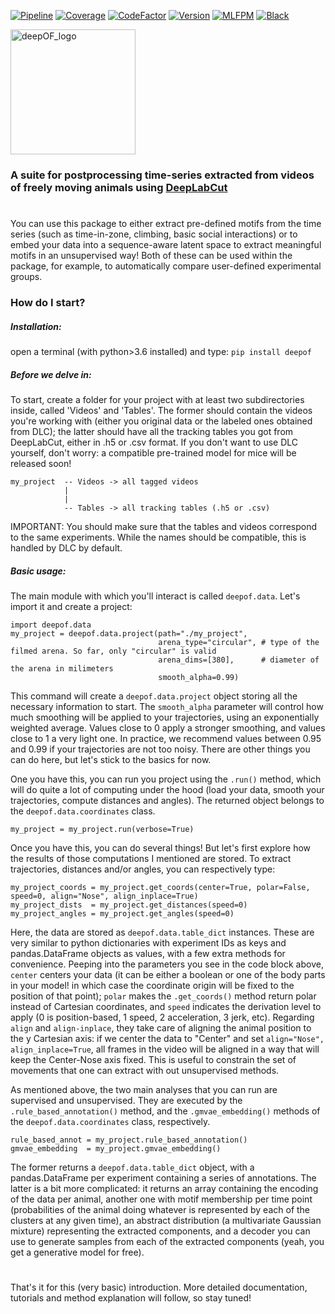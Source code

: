 [![Pipeline](https://gitlab.mpcdf.mpg.de/lucasmir/deepof/badges/master/pipeline.svg)](https://gitlab.mpcdf.mpg.de/lucasmir/deepof/-/pipelines)
[![Coverage](https://gitlab.mpcdf.mpg.de/lucasmir/deepof/badges/master/coverage.svg)](https://coverage.readthedocs.io/en/coverage-5.3/)
[![CodeFactor](https://www.codefactor.io/repository/github/lucasmiranda42/deepof/badge)](https://www.codefactor.io/repository/github/lucasmiranda42/deepof)
[![Version](https://img.shields.io/badge/release-v0.1.4-informational)](https://pypi.org/project/deepof/)
[![MLFPM](https://img.shields.io/badge/funding-MLFPM-informational)](https://mlfpm.eu/)
[![Black](https://img.shields.io/badge/code%20style-black-black)](https://github.com/psf/black)

<p class="aligncenter">
    <img src="https://gitlab.mpcdf.mpg.de/lucasmir/deepof/-/raw/master/Logos/deepOF_logo_w_text.png" alt="deepOF_logo" width="200"/>
</p>

### A suite for postprocessing time-series extracted from videos of freely moving animals using [DeepLabCut](http://www.mousemotorlab.org/deeplabcut)
#

You can use this package to either extract pre-defined motifs from the time series (such as time-in-zone, climbing, 
basic social interactions) or to embed your data into a sequence-aware latent space to extract meaningful motifs in an
unsupervised way! Both of these can be used within the package, for example, to automatically 
compare user-defined experimental groups.

### How do I start?
##### Installation: 
open a terminal (with python>3.6 installed) and type: 
``` pip install deepof ```

##### Before we delve in:
To start, create a folder for your project
 with at least two subdirectories inside, called 'Videos' and 'Tables'. The former should contain the videos you're
 working with (either you original data or the labeled ones obtained from DLC); the latter should have all the tracking 
 tables you got from DeepLabCut, either in .h5 or .csv format. If you don't want to use DLC yourself, don't worry:
 a compatible pre-trained model for mice will be released soon!
```
my_project  -- Videos -> all tagged videos
            |
            |
            -- Tables -> all tracking tables (.h5 or .csv)
```
IMPORTANT: You should make sure that the tables and videos correspond to the same experiments. While the names should 
be compatible, this is handled by DLC by default.

##### Basic usage:

The main module with which you'll interact is called ```deepof.data```. Let's import it and create a project:
```
import deepof.data
my_project = deepof.data.project(path="./my_project",
                                 arena_type="circular", # type of the filmed arena. So far, only "circular" is valid
                                 arena_dims=[380],      # diameter of the arena in milimeters
                                 smooth_alpha=0.99)
```
This command will create a ```deepof.data.project``` object storing all the necessary information to start. The ```smooth_alpha```
parameter will control how much smoothing will be applied to your trajectories, using an exponentially weighted average.
Values close to 0 apply a stronger smoothing, and values close to 1 a very light one. In practice, we recommend values
between 0.95 and 0.99 if your trajectories are not too noisy. There are other things you can do here, but let's stick to
the basics for now.  
  
One you have this, you can run you project using the ```.run()``` method, which will do quite a lot of computing under
the hood (load your data, smooth your trajectories, compute distances and angles). The returned object belongs to the 
```deepof.data.coordinates``` class.
```
my_project = my_project.run(verbose=True)
```

Once you have this, you can do several things! But let's first explore how the results of those computations I mentioned
are stored. To extract trajectories, distances and/or angles, you can respectively type:
```
my_project_coords = my_project.get_coords(center=True, polar=False, speed=0, align="Nose", align_inplace=True)
my_project_dists  = my_project.get_distances(speed=0)
my_project_angles = my_project.get_angles(speed=0)
```
Here, the data are stored as ```deepof.data.table_dict``` instances. These are very similar to python dictionaries
with experiment IDs as keys and pandas.DataFrame objects as values, with a few extra methods for convenience. Peeping
into the parameters you see in the code block above, ```center``` centers your data (it can be either a boolean or
one of the body parts in your model! in which case the coordinate origin will be fixed to the position of that point);
```polar``` makes the ```.get_coords()``` method return polar instead of Cartesian coordinates, and ```speed``` 
indicates the derivation level to apply (0 is position-based, 1 speed, 2 acceleration, 3 jerk, etc). Regarding 
```align``` and ```align-inplace```, they take care of aligning the animal position to the y Cartesian axis: if we
center the data to "Center" and set ```align="Nose", align_inplace=True```, all frames in the video will be aligned in a
way that will keep the Center-Nose axis fixed. This is useful to constrain the set of movements that one can extract
with out unsupervised methods.

As mentioned above, the two main analyses that you can run are supervised and unsupervised. They are executed by
the ```.rule_based_annotation()``` method, and the ```.gmvae_embedding()``` methods of the ```deepof.data.coordinates``` 
class, respectively.
```
rule_based_annot = my_project.rule_based_annotation()
gmvae_embedding  = my_project.gmvae_embedding()
```
The former returns a ```deepof.data.table_dict``` object, with a pandas.DataFrame per experiment containing a series of 
annotations. The latter is a bit more complicated: it returns an array containing the encoding of the data per animal, 
another one with motif membership per time point (probabilities of the animal doing whatever is represented by each of 
the clusters at any given time), an abstract distribution (a multivariate Gaussian mixture) representing the extracted
 components, and a decoder you can use to generate samples from each of the extracted components (yeah, 
 you get a generative model for free).

 #
 
 That's it for this (very basic) introduction. More detailed documentation, tutorials and method explanation will follow,
 so stay tuned!